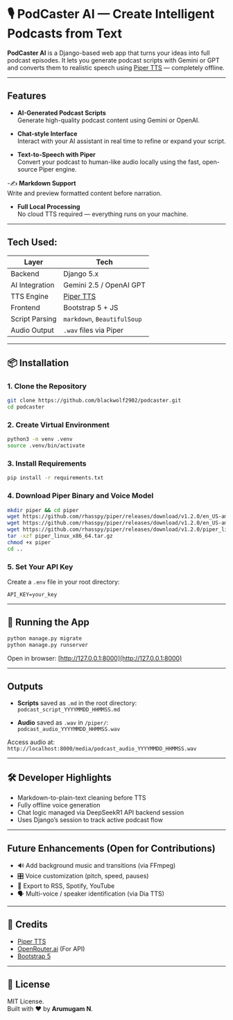 # 🎙️ PodCaster AI — Create Intelligent Podcasts from Text

**PodCaster AI** is a Django-based web app that turns your ideas into full podcast episodes. It lets you generate podcast scripts with Gemini or GPT and converts them to realistic speech using [Piper TTS](https://github.com/rhasspy/piper) — completely offline.

---

## Features

-  **AI-Generated Podcast Scripts**  
  Generate high-quality podcast content using Gemini or OpenAI.

-  **Chat-style Interface**  
  Interact with your AI assistant in real time to refine or expand your script.

-  **Text-to-Speech with Piper**  
  Convert your podcast to human-like audio locally using the fast, open-source Piper engine.

-✍ **Markdown Support**  
  Write and preview formatted content before narration.

-   **Full Local Processing**  
  No cloud TTS required — everything runs on your machine.

---

##  Tech Used:

| Layer             | Tech                    |
|------------------|-------------------------|
| Backend          | Django 5.x              |
| AI Integration   | Gemini 2.5 / OpenAI GPT |
| TTS Engine       | [Piper TTS](https://github.com/rhasspy/piper) |
| Frontend         | Bootstrap 5 + JS        |
| Script Parsing   | `markdown`, `BeautifulSoup` |
| Audio Output     | `.wav` files via Piper  |

---

## 📦 Installation

### 1. Clone the Repository

```bash
git clone https://github.com/blackwolf2902/podcaster.git
cd podcaster
```

### 2. Create Virtual Environment

```bash
python3 -m venv .venv
source .venv/bin/activate
```

### 3. Install Requirements

```bash
pip install -r requirements.txt
```

### 4. Download Piper Binary and Voice Model

```bash
mkdir piper && cd piper
wget https://github.com/rhasspy/piper/releases/download/v1.2.0/en_US-amy-medium.onnx
wget https://github.com/rhasspy/piper/releases/download/v1.2.0/en_US-amy-medium.onnx.json
wget https://github.com/rhasspy/piper/releases/download/v1.2.0/piper_linux_x86_64.tar.gz
tar -xzf piper_linux_x86_64.tar.gz
chmod +x piper
cd ..
```

### 5. Set Your API Key

Create a `.env` file in your root directory:

```env
API_KEY=your_key
```

---

## 🧪 Running the App

```bash
python manage.py migrate
python manage.py runserver
```

Open in browser: [http://127.0.0.1:8000](http://127.0.0.1:8000)

---

## Outputs

- **Scripts** saved as `.md` in the root directory:  
  `podcast_script_YYYYMMDD_HHMMSS.md`

- **Audio** saved as `.wav` in `/piper/`:  
  `podcast_audio_YYYYMMDD_HHMMSS.wav`

Access audio at:  
`http://localhost:8000/media/podcast_audio_YYYYMMDD_HHMMSS.wav`

---

## 🛠 Developer Highlights

- Markdown-to-plain-text cleaning before TTS
- Fully offline voice generation
- Chat logic managed via DeepSeekR1 API backend session
- Uses Django’s session to track active podcast flow

---

##  Future Enhancements (Open for Contributions)

- 🔊 Add background music and transitions (via FFmpeg)
- 🎛️ Voice customization (pitch, speed, pauses)
- 📡 Export to RSS, Spotify, YouTube
- 🗣️ Multi-voice / speaker identification (via Dia TTS)

---

## 🤝 Credits

- [Piper TTS](https://github.com/rhasspy/piper)
- [OpenRouter.ai](https://openrouter.ai/) (For API)
- [Bootstrap 5](https://getbootstrap.com/)

---

## 📜 License

MIT License.  
Built with ❤️ by **Arumugam N**.
